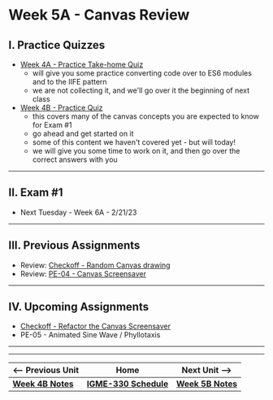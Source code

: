 # Week 5A - Canvas Review

## I. Practice Quizzes
- [Week 4A - Practice Take-home Quiz](../notes/week-4A-practice-quiz.md)
  - will give you some practice converting code over to ES6 modules and to the IIFE pattern
  - we are not collecting it, and we'll go over it the beginning of next class
- [Week 4B - Practice Quiz](../notes/week-4B-practice-quiz.md)
  - this covers many of the canvas concepts you are expected to know for Exam #1
  - go ahead and get started on it
  - some of this content we haven't covered yet - but will today!
  - we will give you some time to work on it, and then go over the correct answers with you 

<hr>

## II. Exam #1
- Next Tuesday - Week 6A - 2/21/23

<hr>

## III. Previous Assignments
- Review: [Checkoff - Random Canvas drawing](../notes/random-canvas-stuff.md)
- Review: [PE-04 - Canvas Screensaver](../pe/pe-04.md)

<hr>

## IV. Upcoming Assignments
- [Checkoff - Refactor the Canvas Screensaver](../checkoffs/refactor-screensaver.md)
- PE-05 - Animated Sine Wave / Phyllotaxis


<hr><hr>


| <-- Previous Unit | Home | Next Unit -->
| --- | --- | --- 
| [**Week 4B Notes**](04B.md)  |  [**IGME-330 Schedule**](../schedule.md) | [**Week 5B Notes**](05B.md)
